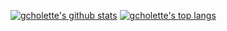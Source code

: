 [![gcholette's github stats](https://github-readme-stats.vercel.app/api?username=gcholette&include_all_commits=true&show_icons=true&theme=material-palenight&hide_title=true&hide_border=false)](https://github.com/anuraghazra/github-readme-stats)
[![gcholette's top langs](https://github-readme-stats.vercel.app/api/top-langs/?username=gcholette&layout=compact&&theme=material-palenight&hide_title=true&hide=java,smarty,vim%20script&langs_count=16)](https://github.com/anuraghazra/github-readme-stats)
